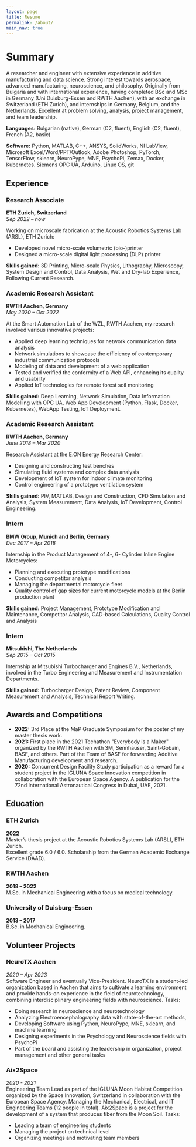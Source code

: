 ```yaml
---
layout: page
title: Resume
permalink: /about/
main_nav: true
---
```


<!-- ![alt text]({{ site.baseurl }}/assets/profile_picture.jpg "Profile Picture"){:.profile} -->

# Summary

A researcher and engineer with extensive experience in additive manufacturing and data science. 
Strong interest towards aerospace, advanced manufacturing, neuroscience, and philosophy.
Originally from Bulgaria and with international experience, having completed BSc and MSc in Germany (Uni Duisburg-Essen and RWTH Aachen), with an exchange in Switzerland (ETH Zurich), and internships in Germany, Belgium, and the Netherlands. 
Excellent at problem solving, analysis, project management, and team leadership.

**Languages:** Bulgarian (native), German (C2, fluent), English (C2, fluent), French (A2, basic)

**Software:** Python, MATLAB, C++, ANSYS, SolidWorks, NI LabView, Microsoft Excel/Word/PPT/Outlook, Adobe Photoshop, PyTorch, TensorFlow, sklearn, NeuroPype, MNE, PsychoPi, Zemax, Docker, Kubernetes. Siemens OPC UA, Arduino, Linux OS, git

## Experience

### Research Associate
**ETH Zurich, Switzerland**  
_Sep 2022 – now_

Working on microscale fabrication at the Acoustic Robotics Systems Lab (ARSL), ETH Zurich:

- Developed novel micro-scale volumetric (bio-)printer
- Designed a micro-scale digital light processing (DLP) printer

**Skills gained:** 3D Printing, Micro-scale Physics, Lithography, Microscopy, System Design and Control, Data Analysis, Wet and Dry-lab Experience, Following Current Research.

### Academic Research Assistant
**RWTH Aachen, Germany**  
_May 2020 – Oct 2022_

At the Smart Automation Lab of the WZL, RWTH Aachen, my research involved various innovative projects:

- Applied deep learning techniques for network communication data analysis
- Network simulations to showcase the efficiency of contemporary industrial communication protocols
- Modeling of data and development of a web application
- Tested and verified the conformity of a Web API, enhancing its quality and usability
- Applied IoT technologies for remote forest soil monitoring

**Skills gained:** Deep Learning, Network Simulation, Data Information Modelling with OPC UA, Web App Development (Python, Flask, Docker, Kubernetes), WebApp Testing, IoT Deployment.

### Academic Research Assistant
**RWTH Aachen, Germany**  
_June 2018 – Mar 2020_

Research Assistant at the E.ON Energy Research Center:

- Designing and constructing test benches
- Simulating fluid systems and complex data analysis
- Development of IoT system for indoor climate monitoring
- Control engineering of a prototype ventilation system

**Skills gained:** PIV, MATLAB, Design and Construction, CFD Simulation and Analysis, System Measurement, Data Analysis, IoT Development, Control Engineering.

### Intern
**BMW Group, Munich and Berlin, Germany**  
_Dec 2017 – Apr 2018_

Internship in the Product Management of 4-, 6- Cylinder Inline Engine Motorcycles:

- Planning and executing prototype modifications
- Conducting competitor analysis
- Managing the departmental motorcycle fleet
- Quality control of gap sizes for current motorcycle models at the Berlin production plant

**Skills gained:** Project Management, Prototype Modification and Maintenance, Competitor Analysis, CAD-based Calculations, Quality Control and Analysis

### Intern
**Mitsubishi, The Netherlands**  
_Sep 2015 – Oct 2015_

Internship at Mitsubishi Turbocharger and Engines B.V., Netherlands, involved in the Turbo Engineering and Measurement and Instrumentation Departments.

**Skills gained:** Turbocharger Design, Patent Review, Component Measurement and Analysis, Technical Report Writing.

## Awards and Competitions

- **2022:** 3rd Place at the MaP Graduate Symposium for the poster of my master thesis work.
- **2021:** First place in the 2021 Techathon "Everybody is a Maker" organized by the RWTH Aachen with 3M, Sennhauser, Saint-Gobain, BASF, and others. Part of the Team of BASF for forwarding Additive Manufacturing development and research.
- **2020:** Concurrent Design Facility Study participation as a reward for a student project in the IGLUNA Space Innovation competition in collaboration with the European Space Agency. A publication for the 72nd International Astronautical Congress in Dubai, UAE, 2021.

## Education

### ETH Zurich
**2022**  
Master’s thesis project at the Acoustic Robotics Systems Lab (ARSL), ETH Zurich. <br>
Excellent grade 6.0 / 6.0. Scholarship from the German Academic Exchange Service (DAAD).

### RWTH Aachen
**2018 – 2022**  
M.Sc. in Mechanical Engineering with a focus on medical technology.

### University of Duisburg-Essen
**2013 – 2017**  
B.Sc. in Mechanical Engineering.

## Volunteer Projects

### NeuroTX Aachen
_2020 – Apr 2023_  
Software Engineer and eventually Vice-President. NeuroTX is a student-led organization based in Aachen that aims to cultivate a learning environment and provide hands-on experience in the field of neurotechnology, combining interdisciplinary engineering fields with neuroscience.
Tasks:
- Doing research in neuroscience and neurotechnology
- Analyzing Electroencephalography data with state-of-the-art methods,
- Developing Software using Python, NeuroPype, MNE, sklearn, and machine learning
- Designing experiments in the Psychology and Neuroscience fields with PsychoPi
- Part of the board and assisting the leadership in organization, project management and other general tasks

### Aix2Space
_2020 - 2021_  
Engineering Team Lead as part of the IGLUNA Moon Habitat Competition organized by the Space Innovation, Switzerland in collaboration with the European Space Agency. Managing the Mechanical, Electrical, and IT Engineering Teams (12 people in total).
Aix2Space is a project for the development of a system that produces fiber from the Moon Soil. Tasks:
- Leading a team of engineering students
- Managing the project on technical level
- Organizing meetings and motivating team members


[jekyll]: https://github.com/jekyll/jekyll
